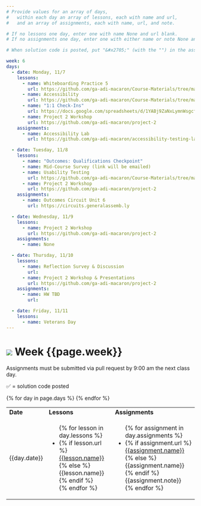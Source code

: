 ```yaml
---
# Provide values for an array of days,
#   within each day an array of lessons, each with name and url,
#   and an array of assignments, each with name, url, and note.

# If no lessons one day, enter one with name None and url blank.
# If no assignments one day, enter one with either name or note None and url blank.

# When solution code is posted, put "&#x2705;" (with the "") in the assignment's note.

week: 6
days:
  - date: Monday, 11/7
    lessons:
      - name: Whiteboarding Practice 5
        url: https://github.com/ga-adi-macaron/Course-Materials/tree/master/lessons/computer-science-and-interview-prep/whiteboarding-practice-5
      - name: Accessibility
        url: https://github.com/ga-adi-macaron/Course-Materials/tree/master/lessons/android-technologies-and-services/accessible-apps-lesson
      - name: "1:1 Check-Ins"
        url: https://docs.google.com/spreadsheets/d/1YABj9ZaNxLymnWsgcf2Qew3sGzPqNb0grlpg-DECS-8/edit?usp=sharing
      - name: Project 2 Workshop
        url: https://github.com/ga-adi-macaron/project-2
    assignments:
      - name: Accessibility Lab
        url: https://github.com/ga-adi-macaron/accessibility-testing-lab

  - date: Tuesday, 11/8
    lessons:
      - name: "Outcomes: Qualifications Checkpoint"
      - name: Mid-Course Survey (link will be emailed)
      - name: Usability Testing
        url: https://github.com/ga-adi-macaron/Course-Materials/tree/master/lessons/testing/usability-testing
      - name: Project 2 Workshop
        url: https://github.com/ga-adi-macaron/project-2
    assignments:
      - name: Outcomes Circuit Unit 6
        url: https://circuits.generalassemb.ly

  - date: Wednesday, 11/9
    lessons:
      - name: Project 2 Workshop
        url: https://github.com/ga-adi-macaron/project-2
    assignments:
      - name: None

  - date: Thursday, 11/10
    lessons:
      - name: Reflection Survey & Discussion
        url: 
      - name: Project 2 Workshop & Presentations
        url: https://github.com/ga-adi-macaron/project-2
    assignments:
      - name: HW TBD
        url:

  - date: Friday, 11/11
    lessons:
      - name: Veterans Day
---
```


# ![](https://ga-dash.s3.amazonaws.com/production/assets/logo-9f88ae6c9c3871690e33280fcf557f33.png) Week {{page.week}}

Assignments must be submitted via pull request by 9:00 am the next class day.

&#x2705; = solution code posted

<table>
<tr><td><b>Date</b></td><td><b>Lessons</b></td><td><b>Assignments</b></td></tr>
{% for day in page.days %}
  <tr>
    <td>{{day.date}}</td>
    <td><ul>{% for lesson in day.lessons %}
      <li>{% if lesson.url %}
        <a href="{{lesson.url}}">{{lesson.name}}</a>
      {% else %}
        {{lesson.name}}
      {% endif %}</li>
    {% endfor %}</ul></td>
    <td><ul>{% for assignment in day.assignments %}
      <li>{% if assignment.url %}
        <a href="{{assignment.url}}">{{assignment.name}}</a>
      {% else %}
        {{assignment.name}}
      {% endif %}{{assignment.note}}</li>
    {% endfor %}</ul></td>
  </tr>
{% endfor %}
</table>
